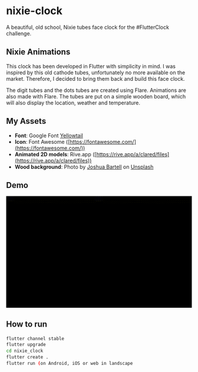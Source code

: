 # nixie-clock

A beautiful, old school, Nixie tubes face clock for the #FlutterClock challenge.

## Nixie Animations

This clock has been developed in Flutter with simplicity in mind. I was inspired by this old cathode tubes, unfortunately no more available on the market. Therefore, I decided to bring them back and build this face clock.

The digit tubes and the dots tubes are created using Flare. Animations are also made with Flare.
The tubes are put on a simple wooden board, which will also display the location, weather and temperature.

## My Assets

- **Font**: Google Font [Yellowtail](https://fonts.google.com/specimen/Yellowtail)
- **Icon**: Font Awesome ([https://fontawesome.com/](https://fontawesome.com/))
- **Animated 2D models**: Rive.app ([https://rive.app/a/clared/files](https://rive.app/a/clared/files))
- **Wood background**: Photo by [Joshua Bartell](https://unsplash.com/@jjbart7?utm_source=unsplash&utm_medium=referral&utm_content=creditCopyText) on [Unsplash](https://unsplash.com/?utm_source=unsplash&utm_medium=referral&utm_content=creditCopyText)

## Demo

![demo](https://github.com/kingcla/nixie-clock/blob/master/demo/sample.gif)

## How to run

```bash
flutter channel stable
flutter upgrade
cd nixie_clock
flutter create .
flutter run (on Android, iOS or web in landscape
```
